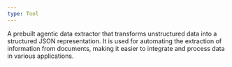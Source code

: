 ```yaml
---
type: Tool
---
```


A prebuilt agentic data extractor that transforms unstructured data into a structured JSON representation. It is used for automating the extraction of information from documents, making it easier to integrate and process data in various applications.